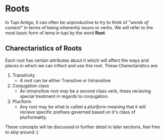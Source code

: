 # Roots

In Tupi Antigo, it can often be unproductive to try to think of _"words of content"_ in terms of being inherently nouns or verbs. We will refer to the most basic form of lema in tupi by the word **Root**.

## Charectaristics of Roots

Each root has certain attributes about it which will affect the ways and places in which we can inflect and use this root. These Charectaristics are:

1. Transitivity
    - A root can be either Transitive or Intransitive
2. Conjugation class
    - An intransitive root _may_ be a second class verb, these recieving special treatment in regards to conjugation.
3. Pluriform
    - Any root may be what is called a _pluriform_ meaning that it will recieve specific prefixes governed based on it's class of plurformality.

These concepts will be discussed in further detail in later sections, feel free to skip around :)
